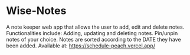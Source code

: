 # Wise-Notes
A note keeper web app that allows the user to add, edit and delete notes. 
Functionalities include:
Adding, updating and deleting notes.
Pin/unpin notes of your choice.
Notes are sorted according to the DATE they have been added.
Available at: https://schedule-peach.vercel.app/
